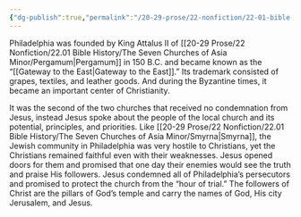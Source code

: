 ```yaml
---
{"dg-publish":true,"permalink":"/20-29-prose/22-nonfiction/22-01-bible-history/the-seven-churches-of-asia-minor/philadelphia/"}
---
```


Philadelphia was founded by King Attalus II of [[20-29 Prose/22 Nonfiction/22.01 Bible History/The Seven Churches of Asia Minor/Pergamum\|Pergamum]] in 150 B.C. and became known as the “[[Gateway to the East\|Gateway to the East]].” Its trademark consisted of grapes, textiles, and leather goods. And during the Byzantine times, it became an important center of Christianity.

It was the second of the two churches that received no condemnation from Jesus, instead Jesus spoke about the people of the local church and its potential, principles, and priorities. Like [[20-29 Prose/22 Nonfiction/22.01 Bible History/The Seven Churches of Asia Minor/Smyrna\|Smyrna]], the Jewish community in Philadelphia was very hostile to Christians, yet the Christians remained faithful even with their weaknesses. Jesus opened doors for them and promised that one day their enemies would see the truth and praise His followers. Jesus condemned all of Philadelphia’s persecutors and promised to protect the church from the “hour of trial.” The followers of Christ are the pillars of God’s temple and carry the names of God, His city Jerusalem, and Jesus.
